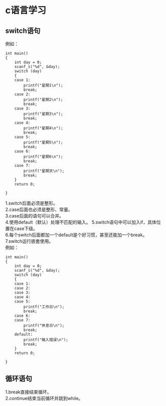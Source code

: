 # c语言学习  
## switch语句  
例如：  
```
int main()
{
	int day = 0;
	scanf_s("%d", &day);
	switch (day)
	{
	case 1:
		printf("星期1\n");
		break;
	case 2:
		printf("星期2\n");
		break;
	case 3:
		printf("星期3\n");
		break;
	case 4:
		printf("星期4\n");
		break;
	case 5:
		printf("星期5\n");
		break;
	case 6:
		printf("星期6\n");
		break;
	case 7:
		printf("星期天\n");
		break;
	}
	return 0;

}
```
1.switch后面必须是整形。  
2.case后面也必须是整形、常量。  
3.case后面的语句可以合并。  
4.使用default（默认）处理不匹配的输入。 
5.switch语句中可以加入if，具体位置在case下级。  
6.每个switch后面都加一个default是个好习惯，甚至还能加一个break。  
7.switch运行嵌套使用。  
例如：
```
int main()
{
	int day = 0;
	scanf_s("%d", &day);
	switch (day)
	{
	case 1:
	case 2:
	case 3:
	case 4:
	case 5:
		printf("工作日\n");
		break;
	case 6:
	case 7:
		printf("休息日\n");
		break;
	default:
		printf("输入错误\n");
		break;
	}
	return 0;

}
```
## 循环语句
1.break直接结束循环。  
2.continue结束当前循环并跳到while。  

